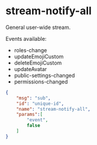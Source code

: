 # stream-notify-all

General user-wide stream.

Events available:

 - roles-change
 - updateEmojiCustom
 - deleteEmojiCustom
 - updateAvatar
 - public-settings-changed
 - permissions-changed

```json
{
    "msg": "sub",
    "id": "unique-id",
    "name": "stream-notify-all",
    "params":[
        "event",
        false
    ]
}
```
